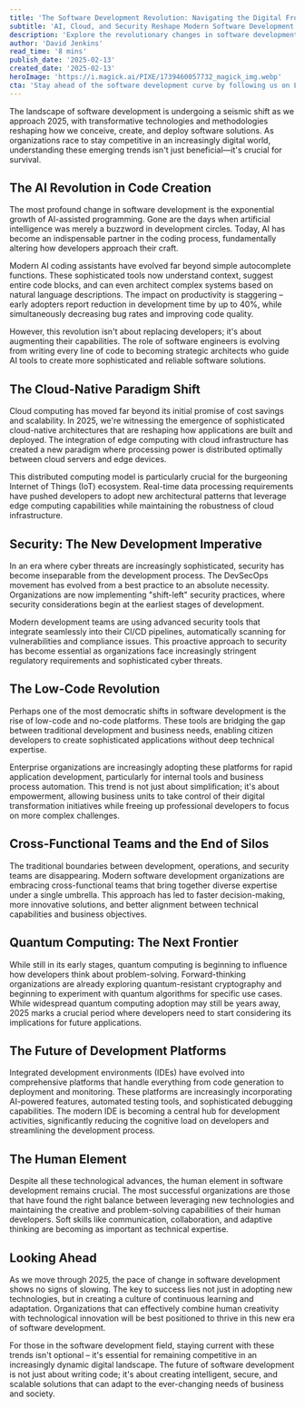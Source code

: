 ```yaml
---
title: 'The Software Development Revolution: Navigating the Digital Frontier of 2025'
subtitle: 'AI, Cloud, and Security Reshape Modern Software Development'
description: 'Explore the revolutionary changes in software development as we approach 2025. From AI-assisted programming to cloud-native architectures and enhanced security practices, this comprehensive analysis uncovers how emerging technologies and methodologies are reshaping the industry. Discover the impact of quantum computing, low-code platforms, and the essential role of human developers in this technological evolution.'
author: 'David Jenkins'
read_time: '8 mins'
publish_date: '2025-02-13'
created_date: '2025-02-13'
heroImage: 'https://i.magick.ai/PIXE/1739460057732_magick_img.webp'
cta: 'Stay ahead of the software development curve by following us on LinkedIn for daily insights into emerging tech trends and industry best practices. Join our community of forward-thinking developers and tech leaders shaping the future of software engineering!'
---
```


The landscape of software development is undergoing a seismic shift as we approach 2025, with transformative technologies and methodologies reshaping how we conceive, create, and deploy software solutions. As organizations race to stay competitive in an increasingly digital world, understanding these emerging trends isn't just beneficial—it's crucial for survival.

## The AI Revolution in Code Creation

The most profound change in software development is the exponential growth of AI-assisted programming. Gone are the days when artificial intelligence was merely a buzzword in development circles. Today, AI has become an indispensable partner in the coding process, fundamentally altering how developers approach their craft.

Modern AI coding assistants have evolved far beyond simple autocomplete functions. These sophisticated tools now understand context, suggest entire code blocks, and can even architect complex systems based on natural language descriptions. The impact on productivity is staggering – early adopters report reduction in development time by up to 40%, while simultaneously decreasing bug rates and improving code quality.

However, this revolution isn't about replacing developers; it's about augmenting their capabilities. The role of software engineers is evolving from writing every line of code to becoming strategic architects who guide AI tools to create more sophisticated and reliable software solutions.

## The Cloud-Native Paradigm Shift

Cloud computing has moved far beyond its initial promise of cost savings and scalability. In 2025, we're witnessing the emergence of sophisticated cloud-native architectures that are reshaping how applications are built and deployed. The integration of edge computing with cloud infrastructure has created a new paradigm where processing power is distributed optimally between cloud servers and edge devices.

This distributed computing model is particularly crucial for the burgeoning Internet of Things (IoT) ecosystem. Real-time data processing requirements have pushed developers to adopt new architectural patterns that leverage edge computing capabilities while maintaining the robustness of cloud infrastructure.

## Security: The New Development Imperative

In an era where cyber threats are increasingly sophisticated, security has become inseparable from the development process. The DevSecOps movement has evolved from a best practice to an absolute necessity. Organizations are now implementing "shift-left" security practices, where security considerations begin at the earliest stages of development.

Modern development teams are using advanced security tools that integrate seamlessly into their CI/CD pipelines, automatically scanning for vulnerabilities and compliance issues. This proactive approach to security has become essential as organizations face increasingly stringent regulatory requirements and sophisticated cyber threats.

## The Low-Code Revolution

Perhaps one of the most democratic shifts in software development is the rise of low-code and no-code platforms. These tools are bridging the gap between traditional development and business needs, enabling citizen developers to create sophisticated applications without deep technical expertise.

Enterprise organizations are increasingly adopting these platforms for rapid application development, particularly for internal tools and business process automation. This trend is not just about simplification; it's about empowerment, allowing business units to take control of their digital transformation initiatives while freeing up professional developers to focus on more complex challenges.

## Cross-Functional Teams and the End of Silos

The traditional boundaries between development, operations, and security teams are disappearing. Modern software development organizations are embracing cross-functional teams that bring together diverse expertise under a single umbrella. This approach has led to faster decision-making, more innovative solutions, and better alignment between technical capabilities and business objectives.

## Quantum Computing: The Next Frontier

While still in its early stages, quantum computing is beginning to influence how developers think about problem-solving. Forward-thinking organizations are already exploring quantum-resistant cryptography and beginning to experiment with quantum algorithms for specific use cases. While widespread quantum computing adoption may still be years away, 2025 marks a crucial period where developers need to start considering its implications for future applications.

## The Future of Development Platforms

Integrated development environments (IDEs) have evolved into comprehensive platforms that handle everything from code generation to deployment and monitoring. These platforms are increasingly incorporating AI-powered features, automated testing tools, and sophisticated debugging capabilities. The modern IDE is becoming a central hub for development activities, significantly reducing the cognitive load on developers and streamlining the development process.

## The Human Element

Despite all these technological advances, the human element in software development remains crucial. The most successful organizations are those that have found the right balance between leveraging new technologies and maintaining the creative and problem-solving capabilities of their human developers. Soft skills like communication, collaboration, and adaptive thinking are becoming as important as technical expertise.

## Looking Ahead

As we move through 2025, the pace of change in software development shows no signs of slowing. The key to success lies not just in adopting new technologies, but in creating a culture of continuous learning and adaptation. Organizations that can effectively combine human creativity with technological innovation will be best positioned to thrive in this new era of software development.

For those in the software development field, staying current with these trends isn't optional – it's essential for remaining competitive in an increasingly dynamic digital landscape. The future of software development is not just about writing code; it's about creating intelligent, secure, and scalable solutions that can adapt to the ever-changing needs of business and society.